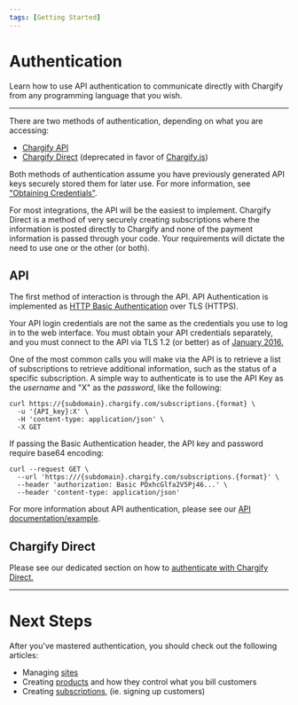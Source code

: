 ```yaml
---
tags: [Getting Started]
---
```


# Authentication

Learn how to use API authentication to communicate directly with Chargify from any programming language that you wish.

----------

There are two methods of authentication, depending on what you are accessing:

* [Chargify API](https://chargify.stoplight.io/docs/api-docs/YXBpOjE0MTA4MjYx-chargify-api) 
* [Chargify Direct](./ZG9jOjE0NjAzNDE3-introduction) (deprecated in favor of [Chargify.js](./ZG9jOjE0NjAzNDI0-overview))

Both methods of authentication assume you have previously generated API keys securely stored them for later use. For more information, see ["Obtaining Credentials"](https://help.chargify.com/integrations/api-keys-chargify-direct.html).

For most integrations, the API will be the easiest to implement. Chargify Direct is a method of very securely creating subscriptions where the information is posted directly to Chargify and none of the payment information is passed through your code. Your requirements will dictate the need to use one or the other (or both).

## API

The first method of interaction is through the API. API Authentication is implemented as [HTTP Basic Authentication](https://en.wikipedia.org/wiki/Basic_access_authentication) over TLS (HTTPS).

Your API login credentials are not the same as the credentials you use to log in to the web interface. You must obtain your API credentials separately, and you must connect to the API via TLS 1.2 (or better) as of [January 2016.](https://help.chargify.com/announcements/tls-upgrade-notice.html)

One of the most common calls you will make via the API is to retrieve a list of subscriptions to retrieve additional information, such as the status of a specific subscription. A simple way to authenticate is to use the API Key as the _username_ and "X" as the _password_, like the following:

```
curl https://{subdomain}.chargify.com/subscriptions.{format} \
  -u '{API_key}:X' \
  -H 'content-type: application/json' \
  -X GET 
```

If passing the Basic Authentication header, the API key and password require base64 encoding:

```
curl --request GET \
  --url 'https:///{subdomain}.chargify.com/subscriptions.{format}' \
  --header 'authorization: Basic PDxhcGlfa2V5Pj46...' \
  --header 'content-type: application/json'
```

For more information about API authentication, please see our [API documentation/example](https://chargify.stoplight.io/docs/api-docs/YXBpOjE0MTA4MjYx-chargify-api#authentication).

## Chargify Direct

Please see our dedicated section on how to [authenticate with Chargify Direct.](../chargify-direct/Authentication.md)

----------

# Next Steps

After you've mastered authentication, you should check out the following articles:

* Managing [sites](./SitesSubdomains.md)
* Creating [products](./Products.md) and how they control what you bill customers
* Creating [subscriptions](../basics/Subscriptions.md), (ie. signing up customers)
